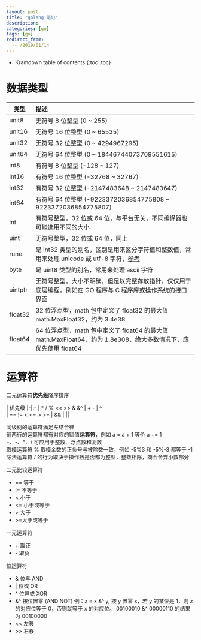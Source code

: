 ```yaml
---
layout: post
title: "golang 笔记"
description:
categories: [go]
tags: [go]
redirect_from:
  -- /2019/01/14
---
```


* Kramdown table of contents
{:toc .toc}


# 数据类型

| 类型 | 描述
|-|:-
| unit8 | 无符号 8 位整型 (0 ~ 255)
| unit16 | 无符号 16 位整型 (0 ~ 65535)
| unit32 | 无符号 32 位整型 (0 ~ 4294967295)
| unit64 | 无符号 64 位整型 (0 ~ 18446744073709551615)
| int8 | 有符号 8 位整型 (-128 ~ 127)
| int16 | 有符号 16 位整型 (-32768 ~ 32767)
| int32 | 有符号 32 位整型 (-2147483648 ~ 2147483647)
| int64 | 有符号 64 位整型 (-9223372036854775808 ~ 9223372036854775807)
| int | 有符号整型，32 位或 64 位，与平台无关，不同编译器也可能选用不同的大小
| uint | 无符号整型，32 位或 64 位，同上
| rune | 是 int32 类型的别名，区别是用来区分字符值和整数值，常用来处理 unicode 或 utf-8 字符，[参考](https://www.jianshu.com/p/4fbf529926ca)
| byte | 是 uint8 类型的别名，常用来处理 ascii 字符
| uintptr | 无符号整型，大小不明确，但足以完整存放指针。仅仅用于底层编程，例如在 GO 程序与 C 程序库或操作系统的接口界面
| float32 | 32 位浮点型，math 包中定义了 float32 的最大值 math.MaxFloat32，约为 3.4e38
| float64 | 64 位浮点型，math 包中定义了 float64 的最大值 math.MaxFloat64，约为 1.8e308，绝大多数情况下，应优先使用 float64


# 运算符

二元运算符**优先级**降序排序

| 优先级
|-|:-
|  *   /   %   <<  >>  &  &^
|  +   -   |   ^   
|  ==  !=  <   <=  >   >=
|  &&
|  ||

同级别的运算符满足左结合律  
前两行的运算符都有对应的赋值**运算符**，例如 a = a + 1 等价 a += 1  
+、-、*、/ 可应用于整数、浮点数和复数  
取模运算符 % 取模余数的正负号与被除数一致，例如 -5%3 和 -5%-3 都等于 -1  
除法运算符 / 的行为取决于操作数是否都为整型，整数相除，商会舍弃小数部分

二元比较运算符
* == 等于
* != 不等于
* < 小于
* <= 小于或等于
* \> 大于
* \>=大于或等于  

一元运算符
* \+ 取正
* \- 取负

位运算符
* & 位与 AND
* | 位或 OR
* ^ 位异或 XOR
* &^ 按位置零 (AND NOT) 例：z = x &^ y, 按 y 置零 x，若 y 的某位是 1，则 z 的对应位等于 0，否则就等于 x 的对应位。 00100010 &^ 00000110 的结果为 00100000
* << 左移
* \>> 右移